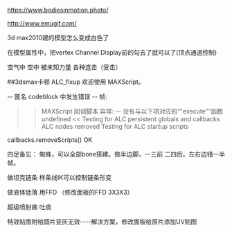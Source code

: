 https://www.bodiesinmotion.photo/

http://www.emugif.com/

3d max2010建的模型怎么变成白色了

在模型属性中，把vertex Channel Display前的勾去了就可以了(顶点通道控制)

空气中 空中 被未知力量 各种连击（受击）



##3dsmax卡顿  ALC_fixup
欢迎使用 MAXScript。

-- 匿名 codeblock 中发生错误
--  帧:
>> MAXScript 回调脚本 异常:
-- 没有与以下项对应的“"execute"”函数 undefined <<
Testing for ALC persistent globals and callbacks
ALC nodes removed
Testing for ALC startup scripts

callbacks.removeScripts()
OK




四足备忘：
蜘蛛，可以全部bone搭建。做半边脚，一三前 二四后。左右边错一半帧。

做坦克链条
样条线IK可以控制链条形变


做液体低落 用FFD （修改面板的FFD 3X3X3）

超级喷射做 吐痰


特效贴图附给圆片变灰无效----解决方案，修改面板给原片添加UV贴图
